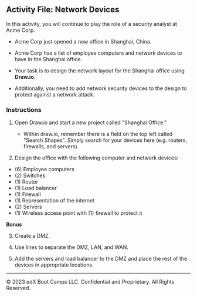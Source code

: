 ## Activity File: Network Devices

In this activity, you will continue to play the role of a security analyst at Acme Corp.

- Acme Corp just opened a new office in Shanghai, China.

- Acme Corp has a list of employee computers and network devices to have in the Shanghai office.

- Your task is to design the network layout for the Shanghai office using **Draw.io**.  

- Additionally, you need to add network security devices to the design to protect against a network attack.

### Instructions

1. Open Draw.io and start a new project called "Shanghai Office."
  
      - Within draw.io, remember there is a field on the top left called "Search Shapes". Simply search for your devices here (e.g. routers, firewalls, and servers).

2. Design the office with the following computer and network devices:
    
  - (6) Employee computers
  - (2) Switches
  - (1) Router
  - (1) Load balancer
  - (1) Firewall
  - (1) Representation of the internet
  - (2) Servers
  - (1) Wireless access point with (1) firewall to protect it  

**Bonus** 

3. Create a DMZ.

4. Use lines to separate the DMZ, LAN, and WAN.
  
5. Add the servers and load balancer to the DMZ and place the rest of the devices in appropriate locations.

---
© 2023 edX Boot Camps LLC. Confidential and Proprietary. All Rights Reserved.
